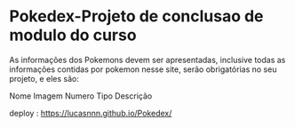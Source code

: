 # Pokedex-Projeto de conclusao de modulo do curso

As informações dos Pokemons devem ser apresentadas, inclusive todas as informações contidas por pokemon nesse site, serão obrigatórias no seu projeto, e eles são:

Nome
Imagem
Numero
Tipo
Descrição

deploy : https://lucasnnn.github.io/Pokedex/

